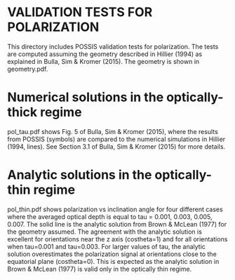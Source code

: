 # VALIDATION TESTS FOR POLARIZATION

This directory includes POSSIS validation tests for polarization. The tests are computed assuming the geometry described in Hillier (1994) as explained in Bulla, Sim & Kromer (2015). The geometry is shown in geometry.pdf.

# Numerical solutions in the optically-thick regime
pol_tau.pdf shows Fig. 5 of Bulla, Sim & Kromer (2015), where the results from POSSIS (symbols) are compared to the numerical simulations in Hillier (1994, lines). See Section 3.1 of Bulla, Sim & Kromer (2015) for more details.

# Analytic solutions in the optically-thin regime
pol_thin.pdf shows polarization vs inclination angle for four different cases where the averaged optical depth is equal to tau = 0.001, 0.003, 0.005, 0.007. The solid line is the analytic solution from Brown & McLean (1977) for the geometry assumed. The agreement with the analytic solution is excellent for orientations near the z axis (costheta=1) and for all orientations when tau=0.001 and tau=0.003. For larger values of tau, the analytic solution overestimates the polarization signal at orientations close to the equatorial plane (costheta=0). This is expected as the analytic solution in Brown & McLean (1977) is valid only in the optically thin regime.
